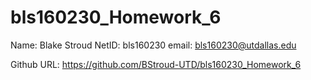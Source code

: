 # bls160230_Homework_6

Name:  Blake Stroud
NetID: bls160230
email: bls160230@utdallas.edu

Github URL: https://github.com/BStroud-UTD/bls160230_Homework_6